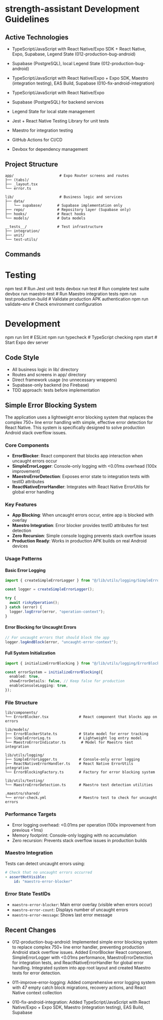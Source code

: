 # strength-assistant Development Guidelines

## Active Technologies
- TypeScript/JavaScript with React Native/Expo SDK + React Native, Expo, Supabase, Legend State (012-production-bug-android)
- Supabase (PostgreSQL), local Legend State (012-production-bug-android)

- TypeScript/JavaScript with React Native/Expo + Expo SDK, Maestro (integration testing), EAS Build, Supabase (010-fix-android-integration)

- TypeScript/JavaScript with React Native/Expo
- Supabase (PostgreSQL) for backend services
- Legend State for local state management
- Jest + React Native Testing Library for unit tests
- Maestro for integration testing
- GitHub Actions for CI/CD
- Devbox for dependency management

## Project Structure

```
app/                     # Expo Router screens and routes
├── (tabs)/
├── _layout.tsx
└── error.ts

lib/                     # Business logic and services
├── data/
│   └── supabase/       # Supabase implementation only
├── repo/               # Repository layer (Supabase only)
├── hooks/              # React hooks
└── models/             # Data models

__tests__/              # Test infrastructure
├── integration/
├── unit/
└── test-utils/
```

## Commands

# Testing

npm test # Run Jest unit tests
devbox run test # Run complete test suite
devbox run maestro-test # Run Maestro integration tests
npm run test:production-build # Validate production APK authentication
npm run validate-env # Check environment configuration

# Development

npm run lint # ESLint
npm run typecheck # TypeScript checking
npm start # Start Expo dev server

## Code Style

- All business logic in lib/ directory
- Routes and screens in app/ directory
- Direct framework usage (no unnecessary wrappers)
- Supabase-only backend (no Firebase)
- TDD approach: tests before implementation

## Simple Error Blocking System

The application uses a lightweight error blocking system that replaces the complex 750+ line error handling with simple, effective error detection for React Native. This system is specifically designed to solve production Android stack overflow issues.

### Core Components

- **ErrorBlocker**: React component that blocks app interaction when uncaught errors occur
- **SimpleErrorLogger**: Console-only logging with <0.01ms overhead (100x improvement)
- **MaestroErrorDetection**: Exposes error state to integration tests with testID attributes
- **ReactNativeErrorHandler**: Integrates with React Native ErrorUtils for global error handling

### Key Features

- **App Blocking**: When uncaught errors occur, entire app is blocked with overlay
- **Maestro Integration**: Error blocker provides testID attributes for test detection
- **Zero Recursion**: Simple console logging prevents stack overflow issues
- **Production Ready**: Works in production APK builds on real Android devices

### Usage Patterns

#### Basic Error Logging

```typescript
import { createSimpleErrorLogger } from "@/lib/utils/logging/SimpleErrorLogger";

const logger = createSimpleErrorLogger();

try {
  await riskyOperation();
} catch (error) {
  logger.logError(error, "operation-context");
}
```

#### Error Blocking for Uncaught Errors

```typescript
// For uncaught errors that should block the app
logger.logAndBlock(error, "uncaught-error-context");
```

#### Full System Initialization

```typescript
import { initializeErrorBlocking } from "@/lib/utils/logging/ErrorBlockingFactory";

const errorSystem = initializeErrorBlocking({
  enabled: true,
  showErrorDetails: false, // Keep false for production
  enableConsoleLogging: true,
});
```

### File Structure

```
lib/components/
└── ErrorBlocker.tsx              # React component that blocks app on errors

lib/models/
├── ErrorBlockerState.ts          # State model for error tracking
├── SimpleErrorLog.ts             # Lightweight log entry model
└── MaestroErrorIndicator.ts       # Model for Maestro test integration

lib/utils/logging/
├── SimpleErrorLogger.ts          # Console-only error logging
├── ReactNativeErrorHandler.ts    # React Native ErrorUtils integration
└── ErrorBlockingFactory.ts       # Factory for error blocking system

lib/utils/testing/
└── MaestroErrorDetection.ts      # Maestro test detection utilities

.maestro/shared/
└── error-check.yml               # Maestro test to check for uncaught errors
```

### Performance Targets

- Error logging overhead: <0.01ms per operation (100x improvement from previous <1ms)
- Memory footprint: Console-only logging with no accumulation
- Zero recursion: Prevents stack overflow issues in production builds

### Maestro Integration

Tests can detect uncaught errors using:

```yaml
# Check that no uncaught errors occurred
- assertNotVisible:
    id: "maestro-error-blocker"
```

### Error State TestIDs

- `maestro-error-blocker`: Main error overlay (visible when errors occur)
- `maestro-error-count`: Displays number of uncaught errors
- `maestro-error-message`: Shows last error message

## Recent Changes

- 012-production-bug-android: Implemented simple error blocking system to replace complex 750+ line error handler, preventing production Android stack overflow issues. Added ErrorBlocker React component, SimpleErrorLogger with <0.01ms performance, MaestroErrorDetection for integration tests, and ReactNativeErrorHandler for global error handling. Integrated system into app root layout and created Maestro tests for error detection.

- 011-improve-error-logging: Added comprehensive error logging system with 47 empty catch block migrations, recovery actions, and React Native context collection

- 010-fix-android-integration: Added TypeScript/JavaScript with React Native/Expo + Expo SDK, Maestro (integration testing), EAS Build, Supabase


<!-- MANUAL ADDITIONS START -->
<!-- MANUAL ADDITIONS END -->
